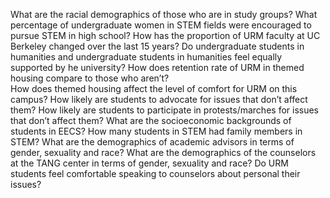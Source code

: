 
What are the racial demographics of those who are in study groups?
What percentage of undergraduate women in STEM fields were encouraged to pursue STEM in high school?
How has the proportion of URM faculty at UC Berkeley changed over the last 15 years?
Do undergraduate students in humanities and undergraduate students in humanities feel equally supported by he university?
How does retention rate of URM in themed housing compare to those who aren’t?  
How does themed housing affect the level of comfort for URM on this campus?
How likely are students to advocate for issues that don’t affect them?  How likely are students to participate in protests/marches for issues that don’t affect them?
What are the socioeconomic backgrounds of students in EECS?
How many students in STEM had family members in STEM?
What are the demographics of academic advisors in terms of gender, sexuality and race? 
What are the demographics of the counselors at the TANG center in terms of gender, sexuality and race? 
Do URM students feel comfortable speaking to counselors about personal their issues?